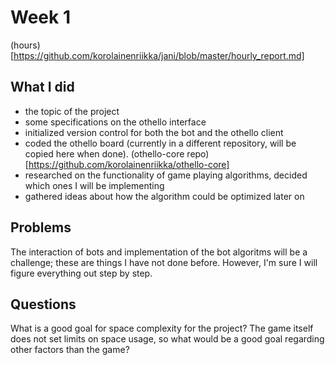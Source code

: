 <!-- 
Raportti on noin puolesta sivusta kahteen sivua pitkä. Raportti palautetaan aina viikkopalautuksen yhteydessä sijoitettuna samaan kansioon muun dokumentaation kanssa ja nimetään selkeästi, esim. Viikkoraportti 1. Lisää viikkoraporttiin myös kuinka paljon aikaa käytit viikon aikana työhön. Käytetty tuntimäärä ei vaikuta arvosteluun.

Raportti tulee laatia käyttäen mark downia tai palauttaa pdf:nä.

Voit kirjoittaa viikkoraporttia joko jokaisen kehityspäivän jälkeen lyhyesti, tai kerran/useamman kerran viikon aikana pidemmällä tekstillä.

Vastaa kirjoituksessa esimerkiksi seuraaviin kysymyksiin:

    Mitä olen tehnyt tällä viikolla?
    Miten ohjelma on edistynyt?
    Mitä opin tällä viikolla / tänään?
    Mikä jäi epäselväksi tai tuottanut vaikeuksia? Vastaa tähän kohtaan rehellisesti, koska saat tarvittaessa apua tämän kohdan perusteella.
    Mitä teen seuraavaksi?

Voit sisällyttää viikkoraporttin myös palautetta tai kysymyksiä kurssin ohjaajalle, kysymyksiin pyritään vastaamaan viikkopalautteessa.
-->

# Week 1

(hours)[https://github.com/korolainenriikka/jani/blob/master/hourly_report.md]

## What I did

* the topic of the project
* some specifications on the othello interface
* initialized version control for both the bot and the othello client
* coded the othello board (currently in a different repository, will be copied here when done). (othello-core repo)[https://github.com/korolainenriikka/othello-core]
* researched on the functionality of game playing algorithms, decided which ones I will be implementing
* gathered ideas about how the algorithm could be optimized later on

## Problems
The interaction of bots and implementation of the bot algoritms will be a challenge; these are things I have not done before. However, I'm sure I will figure everything out step by step.

## Questions 

What is a good goal for space complexity for the project? The game itself does not set limits on space usage, so what would be a good goal regarding other factors than the game?
